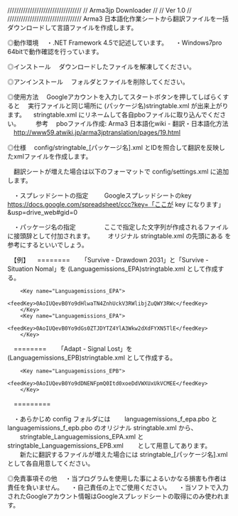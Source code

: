 /////////////////////////////////
//    Arma3jp Downloader   //
//    Ver 1.0                         //
/////////////////////////////////
Arma3 日本語化作業シートから翻訳ファイルを一括ダウンロードして言語ファイルを作成します。

◎動作環境
　・.NET Framework 4.5で記述しています。
　・Windows7pro 64bitで動作確認を行っています。

◎インストール
　ダウンロードしたファイルを解凍してください。

◎アンインストール
　フォルダとファイルを削除してください。

◎使用方法
　Googleアカウントを入力してスタートボタンを押してしばらくすると
　実行ファイルと同じ場所に (パッケージ名)stringtable.xml が出来上がります。
　stringtable.xml にリネームして各自pboファイルに取り込んでください。
　
　参考
　pboファイル作成: Arma3 日本語化wiki - 翻訳・日本語化方法
　http://www59.atwiki.jp/arma3jptranslation/pages/19.html

◎仕様
　config/stringtable_[パッケージ名].xml とIDを照合して翻訳を反映したxmlファイルを作成します。

　翻訳シートが増えた場合は以下のフォーマットで config/settings.xml に追加します。

　・スプレッドシートの指定
　　<feedKey> Googleスプレッドシートのkey </feedKey>
　　https://docs.google.com/spreadsheet/ccc?key=「ここが key になります」&usp=drive_web#gid=0

　・パッケージ名の指定
　　<Key name=" パッケージ名 ">
　　ここで指定した文字列が作成されるファイルに接頭辞として付加されます。
　　オリジナル stringtable.xml の先頭にある <Package name=""> を参考にするといいでしょう。

　【例】
　========
　　「Survive - Drawdown 2031」と「Survive - Situation Nomal」を (Languagemissions_EPA)stringtable.xml として作成する。

	    <Key name="Languagemissions_EPA">
	          <feedKey>0AoIUQevB0Yo9dHlwaTN4ZnhUckV3RWlibjZuQWY3RWc</feedKey>
	    </Key>
	    <Key name="Languagemissions_EPA">
	          <feedKey>0AoIUQevB0Yo9dGs0ZTJDYTZ4YlA3Wkw2dXdFYXN5TlE</feedKey>
	    </Key>
　========
　　「Adapt - Signal Lost」を (Languagemissions_EPB)stringtable.xml として作成する。

	    <Key name="Languagemissions_EPB">
	          <feedKey>0AoIUQevB0Yo9dDNENFpmQ0Itd0xoeDdVWXUxUkVCMEE</feedKey>
	    </Key>
　=========

　・あらかじめ config フォルダには
　　languagemissions_f_epa.pbo と languagemissions_f_epb.pbo のオリジナル stringtable.xml から、
　　stringtable_Languagemissions_EPA.xml と stringtable_Languagemissions_EPB.xml
　　として用意してあります。
　　新たに翻訳するファイルが増えた場合には stringtable_[パッケージ名].xml として各自用意してください。

◎免責事項その他
　・当プログラムを使用した事によるいかなる損害も作者は責任を負いません。
　・自己責任の上でご使用ください。
　・当ソフトで入力されたGoogleアカウント情報はGoogleスプレッドシートの取得にのみ使われます。
